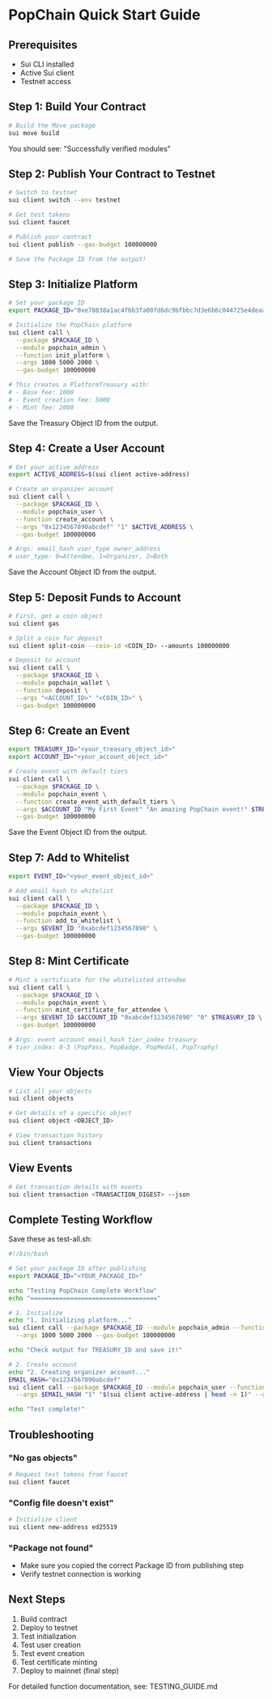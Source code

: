 # PopChain Quick Start Guide

## Prerequisites

- Sui CLI installed
- Active Sui client
- Testnet access

## Step 1: Build Your Contract

```bash
# Build the Move package
sui move build
```

You should see: "Successfully verified modules"

## Step 2: Publish Your Contract to Testnet

```bash
# Switch to testnet
sui client switch --env testnet

# Get test tokens
sui client faucet

# Publish your contract
sui client publish --gas-budget 100000000

# Save the Package ID from the output!
```

## Step 3: Initialize Platform

```bash
# Set your package ID
export PACKAGE_ID="0xe78838a1ac4fbb3fa00fd6dc9bfbbc7d3e6b6c044725e4deaafd201c98d4bb7c"

# Initialize the PopChain platform
sui client call \
  --package $PACKAGE_ID \
  --module popchain_admin \
  --function init_platform \
  --args 1000 5000 2000 \
  --gas-budget 100000000

# This creates a PlatformTreasury with:
# - Base fee: 1000
# - Event creation fee: 5000
# - Mint fee: 2000
```

Save the Treasury Object ID from the output.

## Step 4: Create a User Account

```bash
# Get your active address
export ACTIVE_ADDRESS=$(sui client active-address)

# Create an organizer account
sui client call \
  --package $PACKAGE_ID \
  --module popchain_user \
  --function create_account \
  --args "0x1234567890abcdef" "1" $ACTIVE_ADDRESS \
  --gas-budget 100000000

# Args: email_hash user_type owner_address
# user_type: 0=Attendee, 1=Organizer, 2=Both
```

Save the Account Object ID from the output.

## Step 5: Deposit Funds to Account

```bash
# First, get a coin object
sui client gas

# Split a coin for deposit
sui client split-coin --coin-id <COIN_ID> --amounts 100000000

# Deposit to account
sui client call \
  --package $PACKAGE_ID \
  --module popchain_wallet \
  --function deposit \
  --args "<ACCOUNT_ID>" "<COIN_ID>" \
  --gas-budget 100000000
```

## Step 6: Create an Event

```bash
export TREASURY_ID="<your_treasury_object_id>"
export ACCOUNT_ID="<your_account_object_id>"

# Create event with default tiers
sui client call \
  --package $PACKAGE_ID \
  --module popchain_event \
  --function create_event_with_default_tiers \
  --args $ACCOUNT_ID "My First Event" "An amazing PopChain event!" $TREASURY_ID \
  --gas-budget 100000000
```

Save the Event Object ID from the output.

## Step 7: Add to Whitelist

```bash
export EVENT_ID="<your_event_object_id>"

# Add email hash to whitelist
sui client call \
  --package $PACKAGE_ID \
  --module popchain_event \
  --function add_to_whitelist \
  --args $EVENT_ID "0xabcdef1234567890" \
  --gas-budget 100000000
```

## Step 8: Mint Certificate

```bash
# Mint a certificate for the whitelisted attendee
sui client call \
  --package $PACKAGE_ID \
  --module popchain_event \
  --function mint_certificate_for_attendee \
  --args $EVENT_ID $ACCOUNT_ID "0xabcdef1234567890" "0" $TREASURY_ID \
  --gas-budget 100000000

# Args: event account email_hash tier_index treasury
# tier_index: 0-3 (PopPass, PopBadge, PopMedal, PopTrophy)
```

## View Your Objects

```bash
# List all your objects
sui client objects

# Get details of a specific object
sui client object <OBJECT_ID>

# View transaction history
sui client transactions
```

## View Events

```bash
# Get transaction details with events
sui client transaction <TRANSACTION_DIGEST> --json
```

## Complete Testing Workflow

Save these as test-all.sh:

```bash
#!/bin/bash

# Set your package ID after publishing
export PACKAGE_ID="<YOUR_PACKAGE_ID>"

echo "Testing PopChain Complete Workflow"
echo "==================================="

# 1. Initialize
echo "1. Initializing platform..."
sui client call --package $PACKAGE_ID --module popchain_admin --function init_platform \
  --args 1000 5000 2000 --gas-budget 100000000

echo "Check output for TREASURY_ID and save it!"

# 2. Create account
echo "2. Creating organizer account..."
EMAIL_HASH="0x1234567890abcdef"
sui client call --package $PACKAGE_ID --module popchain_user --function create_account \
  --args $EMAIL_HASH "1" "$(sui client active-address | head -n 1)" --gas-budget 100000000

echo "Test complete!"
```

## Troubleshooting

### "No gas objects"
```bash
# Request test tokens from faucet
sui client faucet
```

### "Config file doesn't exist"
```bash
# Initialize client
sui client new-address ed25519
```

### "Package not found"
- Make sure you copied the correct Package ID from publishing step
- Verify testnet connection is working

## Next Steps

1. Build contract
2. Deploy to testnet
3. Test initialization
4. Test user creation
5. Test event creation
6. Test certificate minting
7. Deploy to mainnet (final step)

For detailed function documentation, see: TESTING_GUIDE.md
